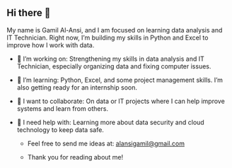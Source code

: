 ## Hi there 👋

My name is Gamil Al-Ansi, and I am focused on learning data analysis and IT Technician. Right now, I’m building my skills in Python and Excel to improve how I work with data.

- 🔭 I’m working on: Strengthening my skills in data analysis and IT Technician, especially organizing data and fixing computer issues.

- 🌱 I’m learning: Python, Excel, and some project management skills. I’m also getting ready for an internship soon.

- 👯 I want to collaborate: On data or IT projects where I can help improve systems and learn from others.

- 🤔 I need help with: Learning more about data security and cloud technology to keep data safe.

  -  Feel free to send me ideas at: alansigamil@gmail.com

  - Thank you for reading about me!

<!--
**alansigamil/alansigamil** is a ✨ _special_ ✨ repository because its `README.md` (this file) appears on your GitHub profile.

Here are some ideas to get you started:

- 🔭 I’m currently working on ...
- 🌱 I’m currently learning ...
- 👯 I’m looking to collaborate on ...
- 🤔 I’m looking for help with ...
- 💬 Ask me about ...
- 📫 How to reach me: ...
- 😄 Pronouns: ...
- ⚡ Fun fact: ...
-->

